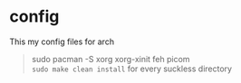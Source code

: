 # config
This my config files for arch
> sudo pacman -S xorg xorg-xinit feh picom  
> `sudo make clean install` for every suckless directory
